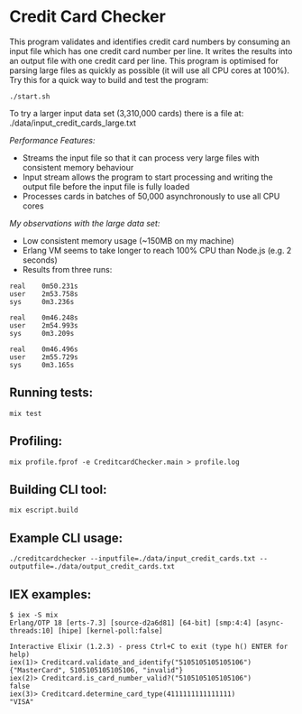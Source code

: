 # Credit Card Checker

This program validates and identifies credit card numbers by consuming an input file which has one credit card number per line. It writes the results into an output file with one credit card per line. This program is optimised for parsing large files as quickly as possible (it will use all CPU cores at 100%). Try this for a quick way to build and test the program:
```
./start.sh
```

To try a larger input data set (3,310,000 cards) there is a file at: ./data/input_credit_cards_large.txt


*Performance Features:*
- Streams the input file so that it can process very large files with consistent memory behaviour
- Input stream allows the program to start processing and writing the output file before the input file is fully loaded
- Processes cards in batches of 50,000 asynchronously to use all CPU cores

*My observations with the large data set:*
- Low consistent memory usage (~150MB on my machine)
- Erlang VM seems to take longer to reach 100% CPU than Node.js (e.g. 2 seconds)
- Results from three runs:

```
real    0m50.231s
user    2m53.758s
sys     0m3.236s

real    0m46.248s
user    2m54.993s
sys     0m3.209s

real    0m46.496s
user    2m55.729s
sys     0m3.165s

```

## Running tests:
```
mix test
```

## Profiling:
```
mix profile.fprof -e CreditcardChecker.main > profile.log
```

## Building CLI tool:
```
mix escript.build
```

## Example CLI usage:
```
./creditcardchecker --inputfile=./data/input_credit_cards.txt --outputfile=./data/output_credit_cards.txt
```

## IEX examples:
```
$ iex -S mix
Erlang/OTP 18 [erts-7.3] [source-d2a6d81] [64-bit] [smp:4:4] [async-threads:10] [hipe] [kernel-poll:false]

Interactive Elixir (1.2.3) - press Ctrl+C to exit (type h() ENTER for help)
iex(1)> Creditcard.validate_and_identify("5105105105105106")
{"MasterCard", 5105105105105106, "invalid"}
iex(2)> Creditcard.is_card_number_valid?("5105105105105106")
false
iex(3)> Creditcard.determine_card_type(4111111111111111)
"VISA"
```
